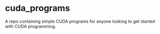 # cuda_programs
A repo containing simple CUDA programs for anyone looking to get started with CUDA programming. 
